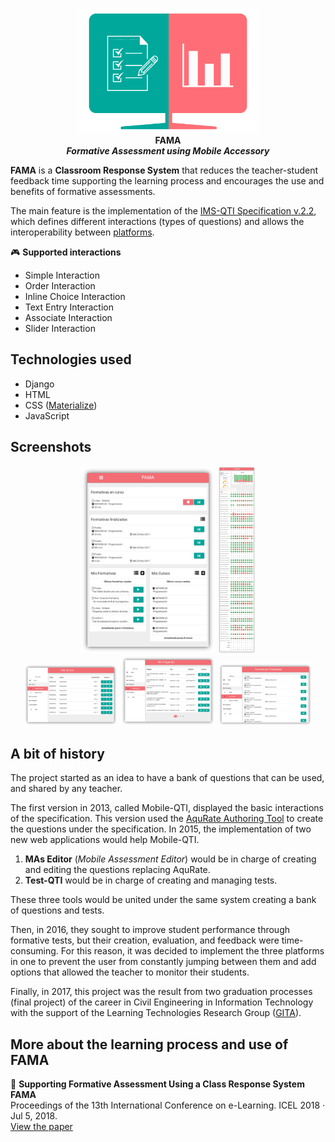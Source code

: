 <p align="center">
<img src="https://raw.githubusercontent.com/ehuenuman/FAMA/master/static/img/fama_icono.png"  height="200px" alt="FAMA">
<br>
<b>FAMA</b>
<br>
<i><b>Formative Assessment using Mobile Accessory</b></i>
</p>

**FAMA** is a **Classroom Response System** that reduces the teacher-student feedback time supporting the learning process and encourages the use and benefits of formative assessments.

The main feature is the implementation of the [IMS-QTI Specification v.2.2](https://www.imsglobal.org/question/index.html#version2.2), which defines different interactions (types of questions) and allows the interoperability between [platforms](https://en.wikipedia.org/wiki/QTI#Applications_with_IMS_QTI_support).

🎮 **Supported interactions**

- Simple Interaction
- Order Interaction
- Inline Choice Interaction
- Text Entry Interaction
- Associate Interaction
- Slider Interaction

## Technologies used

- Django
- HTML
- CSS ([Materialize](https://materializecss.com/))
- JavaScript

## Screenshots

<p align="center">
<img src="https://raw.githubusercontent.com/ehuenuman/FAMA/master/static/img/screenshots/home.png" width="auto" height="300px"></img>
<img src="https://raw.githubusercontent.com/ehuenuman/FAMA/master/static/img/screenshots/resultados.png" width="auto" height="300px"></img>
<br>
<img src="https://raw.githubusercontent.com/ehuenuman/FAMA/master/static/img/screenshots/mis_cursos.png" width="30%"></img>
<img src="https://raw.githubusercontent.com/ehuenuman/FAMA/master/static/img/screenshots/mis_preguntas.png" width="30%"></img>
<img src="https://raw.githubusercontent.com/ehuenuman/FAMA/master/static/img/screenshots/formativas_finalizadas.png" width="30%"></img>
</p>

## A bit of history

The project started as an idea to have a bank of questions that can be used, and shared by any teacher.

The first version in 2013, called Mobile-QTI, displayed the basic interactions of the specification. This version used the [AquRate Authoring Tool](https://www.webarchive.org.uk/wayback/archive/20140614053443/http://www.jisc.ac.uk/whatwedo/programmes/elearningcapital/eassessment/aqurate.aspx) to create the questions under the specification.
In 2015, the implementation of two new web applications would help Mobile-QTI.

1. **MAs Editor** (_Mobile Assessment Editor_) would be in charge of creating and editing the questions replacing AquRate.
2. **Test-QTI** would be in charge of creating and managing tests.

These three tools would be united under the same system creating a bank of questions and tests.

Then, in 2016, they sought to improve student performance through formative tests, but their creation, evaluation, and feedback were time-consuming. For this reason, it was decided to implement the three platforms in one to prevent the user from constantly jumping between them and add options that allowed the teacher to monitor their students.

Finally, in 2017, this project was the result from two graduation processes (final project) of the career in Civil Engineering in Information Technology with the support of the Learning Technologies Research Group ([GITA](http://www.gita.cl/)).

## More about the learning process and use of FAMA

📄 **Supporting Formative Assessment Using a Class Response System FAMA**<br>
Proceedings of the 13th International Conference on e-Learning. ICEL 2018 · Jul 5, 2018.<br>
[View the paper](https://books.google.co.nz/books?hl=es&lr=&id=KEJmDwAAQBAJ&oi=fnd&pg=PA10&ots=H0fXtRme7D&sig=Bcsnlo3LScTp_qkqQHz4pPdYm_Q&redir_esc=y#v=onepage&q&f=false)
